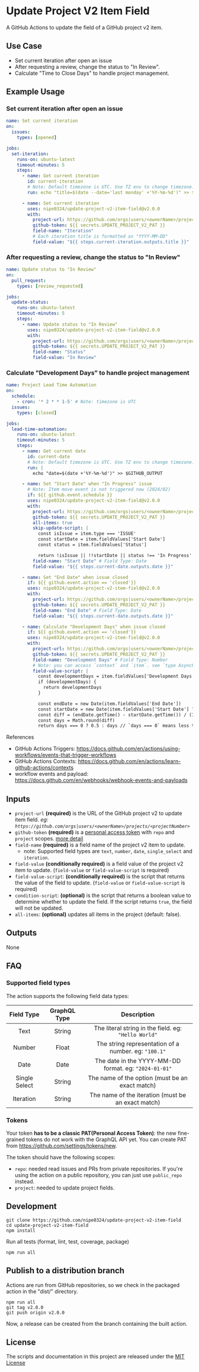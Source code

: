 # Update Project V2 Item Field

A GitHub Actions to update the field of a GitHub project v2 item.

## Use Case

- Set current iteration after open an issue
- After requesting a review, change the status to "In Review".
- Calculate "Time to Close Days" to handle project management.

## Example Usage

### Set current iteration after open an issue

```yml
name: Set current iteration
on:
  issues:
    types: [opened]

jobs:
  set-iteration:
    runs-on: ubuntu-latest
    timeout-minutes: 5
    steps:
      - name: Get current iteration
        id: current-iteration
        # Note: Default timezone is UTC. Use TZ env to change timezone.
        run: echo "title=$(date --date='last monday' +'%Y-%m-%d')" >> $GITHUB_OUTPUT

      - name: Set current iteration
        uses: nipe0324/update-project-v2-item-field@v2.0.0
        with:
          project-url: https://github.com/orgs|users/<ownerName>/projects/<projejctNumer>
          github-token: ${{ secrets.UPDATE_PROJECT_V2_PAT }}
          field-name: "Iteration"
          # Each iteration title is formatted as "YYYY-MM-DD"
          field-value: "${{ steps.current-iteration.outputs.title }}"
```

### After requesting a review, change the status to "In Review"

```yml
name: Update status to "In Review"
on:
  pull_request:
    types: [review_requested]

jobs:
  update-status:
    runs-on: ubuntu-latest
    timeout-minutes: 5
    steps:
      - name: Update status to "In Review"
        uses: nipe0324/update-project-v2-item-field@v2.0.0
        with:
          project-url: https://github.com/orgs|users/<ownerName>/projects/<projejctNumer>
          github-token: ${{ secrets.UPDATE_PROJECT_V2_PAT }}
          field-name: "Status"
          field-value: "In Review"
```

### Calculate "Development Days" to handle project management

```yml
name: Project Lead Time Automation
on:
  schedule:
    - cron: '* 2 * * 1-5' # Note: timezone is UTC
  issues:
    types: [closed]

jobs:
  lead-time-automation:
    runs-on: ubuntu-latest
    timeout-minutes: 5
    steps:
      - name: Get current date
        id: current-date
        # Note: Default timezone is UTC. Use TZ env to change timezone.
        run: |
          echo "date=$(date +'%Y-%m-%d')" >> $GITHUB_OUTPUT

      - name: Set "Start Date" when "In Progress" issue
        # Note: Item move event is not triggered now (2024/02)
        if: ${{ github.event.schedule }}
        uses: nipe0324/update-project-v2-item-field@v2.0.0
        with:
          project-url: https://github.com/orgs|users/<ownerName>/projects/<projejctNumer>
          github-token: ${{ secrets.UPDATE_PROJECT_V2_PAT }}
          all-items: true
          skip-update-script: |
            const isIssue = item.type === 'ISSUE'
            const startDate = item.fieldValues['Start Date']
            const status = item.fieldValues['Status']

            return !isIssue || !!startDate || status !== 'In Progress'
          field-name: "Start Date" # Field Type: Date
          field-value: "${{ steps.current-date.outputs.date }}"

      - name: Set "End Date" when issue closed
        if: ${{ github.event.action == 'closed'}}
        uses: nipe0324/update-project-v2-item-field@v2.0.0
        with:
          project-url: https://github.com/orgs|users/<ownerName>/projects/<projejctNumer>
          github-token: ${{ secrets.UPDATE_PROJECT_V2_PAT }}
          field-name: "End Date" # Field Type: Date
          field-value: "${{ steps.current-date.outputs.date }}"

      - name: Calculate "Development Days" when issue closed
        if: ${{ github.event.action == 'closed'}}
        uses: nipe0324/update-project-v2-item-field@v2.0.0
        with:
          project-url: https://github.com/orgs|users/<ownerName>/projects/<projejctNumer>
          github-token: ${{ secrets.UPDATE_PROJECT_V2_PAT }}
          field-name: "Development Days" # Field Type: Number
          # Note: you can access `context` and `item`. see `type AsyncFunctionArguments`.
          field-value-script: |
            const developmentDays = item.fieldValues['Development Days']
            if (developmentDays) {
              return developmentDays
            }

            const endDate = new Date(item.fieldValues['End Date'])
            const startDate = new Date(item.fieldValues['Start Date'] ?? endDate)
            const diff = (endDate.getTime() - startDate.getTime()) / (1000 * 3600 * 24)
            const days = Math.round(diff)
            return days === 0 ? 0.5 : days // `days === 0` means less than 1 day
```

References

- GitHub Actions Triggers: <https://docs.github.com/en/actions/using-workflows/events-that-trigger-workflows>
- GitHub Actions Contexts: <https://docs.github.com/en/actions/learn-github-actions/contexts>
- workflow events and payload: <https://docs.github.com/en/webhooks/webhook-events-and-payloads>

## Inputs

- `project-url` **(required)** is the URL of the GitHub project v2 to update item field.
  _eg: `https://github.com/orgs|users/<ownerName>/projects/<projectNumber>`_
- `github-token` **(required)** is a [personal access
  token](https://github.com/settings/tokens/new) with `repo` and `project` scopes. [more detail](#tokens)
- `field-name` **(required)** is a field name of the project v2 item to update.
  - note: Supported field types are `text`, `number`, `date`, `single_select` and `iteration`.
- `field-value` **(conditionally required)** is a field value of the project v2 item to update. (`field-value` or `field-value-script` is required)
- `field-value-script`: **(conditionally required)** is the script that returns the value of the field to update. (`field-value` or `field-value-script` is required)
- `condition-script`: **(optional)** is the script that returns a boolean value to determine whether to update the field. If the script returns `true`, the field will not be updated.
- `all-items`: **(optional)** updates all items in the project (default: false).

## Outputs

None

## FAQ

### Supported field types

The action supports the following field data types:

|  Field Type   |   GraphQL Type   |                             Description                        |
| :-----------: | :--------------: | :------------------------------------------------------------: |
|     Text      |     String       |         The literal string in the field. eg: `"Hello World"`   |
|    Number     |     Float        |      The string representation of a number. eg: `"100.1"`      |
|     Date      |      Date        |        The date in the YYYY-MM-DD format. eg: `"2024-01-01"`   |
| Single Select |     String       |      The name of the option (must be an exact match)           |
|   Iteration   |     String       |      The name of the iteration (must be an exact match)        |

### Tokens

Your token **has to be a classic PAT(Personal Access Token)**: the new fine-grained tokens do not work with the GraphQL API yet. You can create PAT from <https://github.com/settings/tokens/new>.

The token should have the following scopes:

- `repo`: needed read issues and PRs from private repositories. If you're using the action on a public repository, you can just use `public_repo` instead.
- `project`: needed to update project fields.

## Development

```shell
git clone https://github.com/nipe0324/update-project-v2-item-field
cd update-project-v2-item-field
npm install
```

Run all tests (format, lint, test, coverage, package)

```shell
npm run all
```

## Publish to a distribution branch

Actions are run from GitHub repositories, so we check in the packaged action in
the "dist/" directory.

```shell
npm run all
git tag v2.0.0
git push origin v2.0.0
```

Now, a release can be created from the branch containing the built action.

## License

The scripts and documentation in this project are released under the [MIT License](LICENSE)
